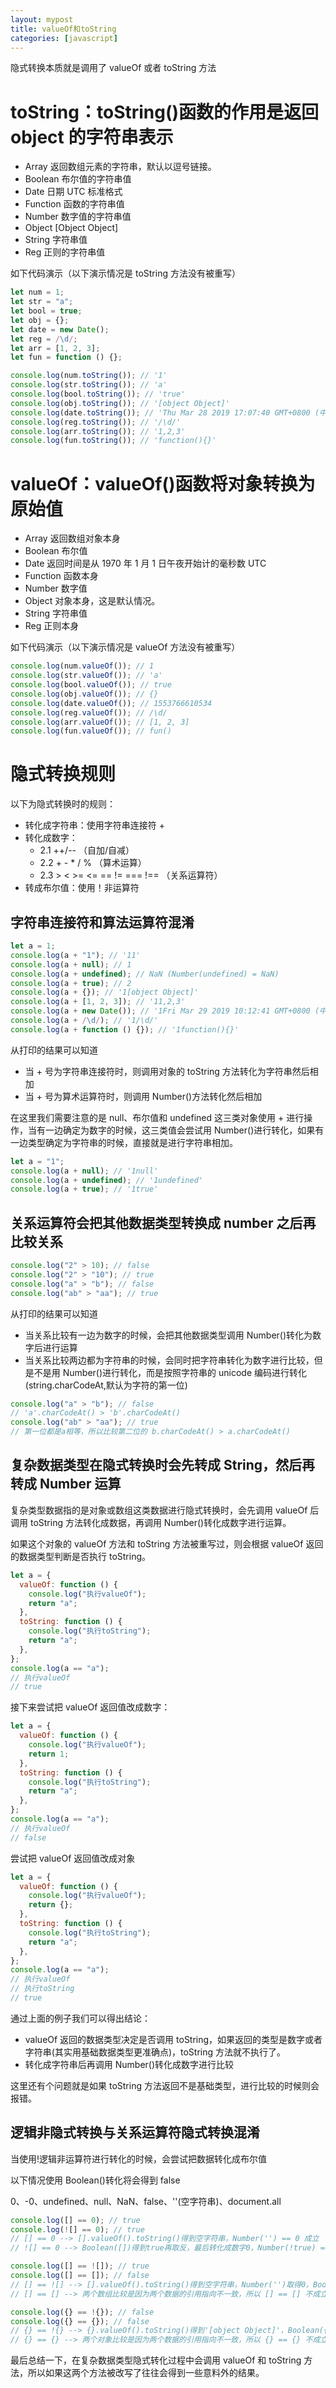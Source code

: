 ```yaml
---
layout: mypost
title: valueOf和toString
categories: [javascript]
---
```


隐式转换本质就是调用了 valueOf 或者 toString 方法

# toString：toString()函数的作用是返回 object 的字符串表示

- Array 返回数组元素的字符串，默认以逗号链接。
- Boolean 布尔值的字符串值
- Date 日期 UTC 标准格式
- Function 函数的字符串值
- Number 数字值的字符串值
- Object [Object Object]
- String 字符串值
- Reg 正则的字符串值

如下代码演示（以下演示情况是 toString 方法没有被重写）

```js
let num = 1;
let str = "a";
let bool = true;
let obj = {};
let date = new Date();
let reg = /\d/;
let arr = [1, 2, 3];
let fun = function () {};

console.log(num.toString()); // '1'
console.log(str.toString()); // 'a'
console.log(bool.toString()); // 'true'
console.log(obj.toString()); // '[object Object]'
console.log(date.toString()); // 'Thu Mar 28 2019 17:07:40 GMT+0800 (中国标准时间)'
console.log(reg.toString()); // '/\d/'
console.log(arr.toString()); // '1,2,3'
console.log(fun.toString()); // 'function(){}'
```

# valueOf：valueOf()函数将对象转换为原始值

- Array 返回数组对象本身
- Boolean 布尔值
- Date 返回时间是从 1970 年 1 月 1 日午夜开始计的毫秒数 UTC
- Function 函数本身
- Number 数字值
- Object 对象本身，这是默认情况。
- String 字符串值
- Reg 正则本身

如下代码演示（以下演示情况是 valueOf 方法没有被重写）

```js
console.log(num.valueOf()); // 1
console.log(str.valueOf()); // 'a'
console.log(bool.valueOf()); // true
console.log(obj.valueOf()); // {}
console.log(date.valueOf()); // 1553766610534
console.log(reg.valueOf()); // /\d/
console.log(arr.valueOf()); // [1, 2, 3]
console.log(fun.valueOf()); // fun()
```

# 隐式转换规则

以下为隐式转换时的规则：

- 转化成字符串：使用字符串连接符 +
- 转化成数字：
  - 2.1 ++/-- （自加/自减）
  - 2.2 + - \* / % （算术运算）
  - 2.3 > < >= <= == != === !== （关系运算符）
- 转成布尔值：使用！非运算符

## 字符串连接符和算法运算符混淆

```js
let a = 1;
console.log(a + "1"); // '11'
console.log(a + null); // 1
console.log(a + undefined); // NaN (Number(undefined) = NaN)
console.log(a + true); // 2
console.log(a + {}); // '1[object Object]'
console.log(a + [1, 2, 3]); // '11,2,3'
console.log(a + new Date()); // '1Fri Mar 29 2019 10:12:41 GMT+0800 (中国标准时间)'
console.log(a + /\d/); // '1/\d/'
console.log(a + function () {}); // '1function(){}'
```

从打印的结果可以知道

- 当 + 号为字符串连接符时，则调用对象的 toString 方法转化为字符串然后相加
- 当 + 号为算术运算符时，则调用 Number()方法转化然后相加

在这里我们需要注意的是 null、布尔值和 undefined 这三类对象使用 + 进行操作，当有一边确定为数字的时候，这三类值会尝试用 Number()进行转化，如果有一边类型确定为字符串的时候，直接就是进行字符串相加。

```js
let a = "1";
console.log(a + null); // '1null'
console.log(a + undefined); // '1undefined'
console.log(a + true); // '1true'
```

## 关系运算符会把其他数据类型转换成 number 之后再比较关系

```js
console.log("2" > 10); // false
console.log("2" > "10"); // true
console.log("a" > "b"); // false
console.log("ab" > "aa"); // true
```

从打印的结果可以知道

- 当关系比较有一边为数字的时候，会把其他数据类型调用 Number()转化为数字后进行运算
- 当关系比较两边都为字符串的时候，会同时把字符串转化为数字进行比较，但是不是用 Number()进行转化，而是按照字符串的 unicode 编码进行转化(string.charCodeAt,默认为字符的第一位)

```js
console.log("a" > "b"); // false
// 'a'.charCodeAt() > 'b'.charCodeAt()
console.log("ab" > "aa"); // true
// 第一位都是a相等，所以比较第二位的 b.charCodeAt() > a.charCodeAt()
```

## 复杂数据类型在隐式转换时会先转成 String，然后再转成 Number 运算

复杂类型数据指的是对象或数组这类数据进行隐式转换时，会先调用 valueOf 后调用 toString 方法转化成数据，再调用 Number()转化成数字进行运算。

如果这个对象的 valueOf 方法和 toString 方法被重写过，则会根据 valueOf 返回的数据类型判断是否执行 toString。

```js
let a = {
  valueOf: function () {
    console.log("执行valueOf");
    return "a";
  },
  toString: function () {
    console.log("执行toString");
    return "a";
  },
};
console.log(a == "a");
// 执行valueOf
// true
```

接下来尝试把 valueOf 返回值改成数字：

```js
let a = {
  valueOf: function () {
    console.log("执行valueOf");
    return 1;
  },
  toString: function () {
    console.log("执行toString");
    return "a";
  },
};
console.log(a == "a");
// 执行valueOf
// false
```

尝试把 valueOf 返回值改成对象

```js
let a = {
  valueOf: function () {
    console.log("执行valueOf");
    return {};
  },
  toString: function () {
    console.log("执行toString");
    return "a";
  },
};
console.log(a == "a");
// 执行valueOf
// 执行toString
// true
```

通过上面的例子我们可以得出结论：

- valueOf 返回的数据类型决定是否调用 toString，如果返回的类型是数字或者字符串(其实用基础数据类型更准确点)，toString 方法就不执行了。
- 转化成字符串后再调用 Number()转化成数字进行比较

这里还有个问题就是如果 toString 方法返回不是基础类型，进行比较的时候则会报错。

## 逻辑非隐式转换与关系运算符隐式转换混淆

当使用!逻辑非运算符进行转化的时候，会尝试把数据转化成布尔值

以下情况使用 Boolean()转化将会得到 false

0、-0、undefined、null、NaN、false、''(空字符串)、document.all

```js
console.log([] == 0); // true
console.log(![] == 0); // true
// [] == 0 --> [].valueOf().toString()得到空字符串，Number('') == 0 成立
// ![] == 0 --> Boolean([])得到true再取反，最后转化成数字0，Number(!true) == 0 成立

console.log([] == ![]); // true
console.log([] == []); // false
// [] == ![] --> [].valueOf().toString()得到空字符串，Number('')取得0，Boolean([])得到true再取反，转化成数字0，最后Number('') == Number(!true) 成立
// [] == [] --> 两个数组比较是因为两个数据的引用指向不一致，所以 [] == [] 不成立

console.log({} == !{}); // false
console.log({} == {}); // false
// {} == !{} --> {}.valueOf().toString()得到'[object Object]'，Boolean({})得到true再取反，所以 '[object Object]' == false 不成立
// {} == {} --> 两个对象比较是因为两个数据的引用指向不一致，所以 {} == {} 不成立
```

最后总结一下，在复杂数据类型隐式转化过程中会调用 valueOf 和 toString 方法，所以如果这两个方法被改写了往往会得到一些意料外的结果。
